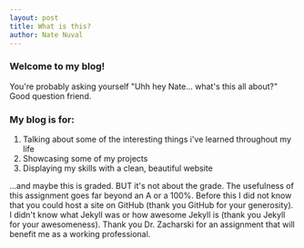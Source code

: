 ```yaml
---
layout: post
title: What is this?
author: Nate Nuval
---
```

### Welcome to my blog!
You're probably asking yourself "Uhh hey Nate... what's this all about?" Good question friend.


### My blog is for:

1. Talking about some of the interesting things i've learned throughout my life
2. Showcasing some of my projects
3. Displaying my skills with a clean, beautiful website

...and maybe this is graded. BUT it's not about the grade.
The usefulness of this assignment goes far beyond an A or a 100%. Before this I did not know that you could host a site
on GitHub (thank you GitHub for your generosity). I didn't know what Jekyll was or how awesome Jekyll is 
(thank you Jekyll for your awesomeness). Thank you Dr. Zacharski for an assignment that will benefit me as a working 
professional.

